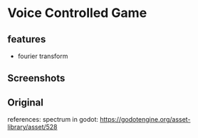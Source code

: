 # Voice Controlled Game

## features
- fourier transform





## Screenshots


## Original 
references: spectrum in godot: https://godotengine.org/asset-library/asset/528


